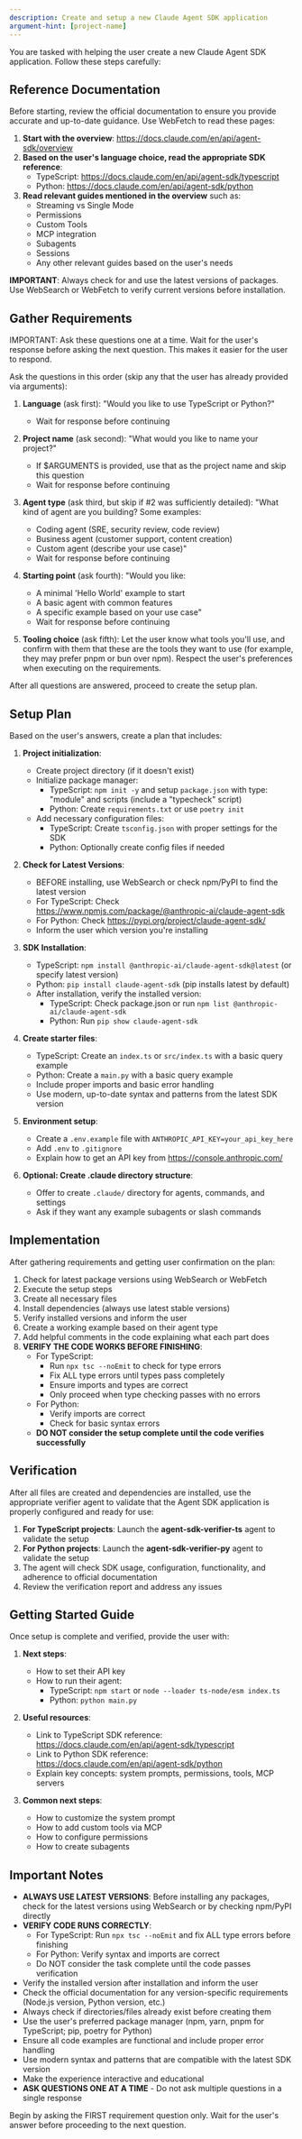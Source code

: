 ```yaml
---
description: Create and setup a new Claude Agent SDK application
argument-hint: [project-name]
---
```


You are tasked with helping the user create a new Claude Agent SDK application. Follow these steps carefully:

## Reference Documentation

Before starting, review the official documentation to ensure you provide accurate and up-to-date guidance. Use WebFetch to read these pages:

1. **Start with the overview**: https://docs.claude.com/en/api/agent-sdk/overview
2. **Based on the user's language choice, read the appropriate SDK reference**:
   - TypeScript: https://docs.claude.com/en/api/agent-sdk/typescript
   - Python: https://docs.claude.com/en/api/agent-sdk/python
3. **Read relevant guides mentioned in the overview** such as:
   - Streaming vs Single Mode
   - Permissions
   - Custom Tools
   - MCP integration
   - Subagents
   - Sessions
   - Any other relevant guides based on the user's needs

**IMPORTANT**: Always check for and use the latest versions of packages. Use WebSearch or WebFetch to verify current versions before installation.

## Gather Requirements

IMPORTANT: Ask these questions one at a time. Wait for the user's response before asking the next question. This makes it easier for the user to respond.

Ask the questions in this order (skip any that the user has already provided via arguments):

1. **Language** (ask first): "Would you like to use TypeScript or Python?"
   - Wait for response before continuing

2. **Project name** (ask second): "What would you like to name your project?"
   - If $ARGUMENTS is provided, use that as the project name and skip this question
   - Wait for response before continuing

3. **Agent type** (ask third, but skip if #2 was sufficiently detailed): "What kind of agent are you building? Some examples:
   - Coding agent (SRE, security review, code review)
   - Business agent (customer support, content creation)
   - Custom agent (describe your use case)"
   - Wait for response before continuing

4. **Starting point** (ask fourth): "Would you like:
   - A minimal 'Hello World' example to start
   - A basic agent with common features
   - A specific example based on your use case"
   - Wait for response before continuing

5. **Tooling choice** (ask fifth): Let the user know what tools you'll use, and confirm with them that these are the tools they want to use (for example, they may prefer pnpm or bun over npm). Respect the user's preferences when executing on the requirements.

After all questions are answered, proceed to create the setup plan.

## Setup Plan

Based on the user's answers, create a plan that includes:

1. **Project initialization**:
   - Create project directory (if it doesn't exist)
   - Initialize package manager:
     - TypeScript: `npm init -y` and setup `package.json` with type: "module" and scripts (include a "typecheck" script)
     - Python: Create `requirements.txt` or use `poetry init`
   - Add necessary configuration files:
     - TypeScript: Create `tsconfig.json` with proper settings for the SDK
     - Python: Optionally create config files if needed

2. **Check for Latest Versions**:
   - BEFORE installing, use WebSearch or check npm/PyPI to find the latest version
   - For TypeScript: Check https://www.npmjs.com/package/@anthropic-ai/claude-agent-sdk
   - For Python: Check https://pypi.org/project/claude-agent-sdk/
   - Inform the user which version you're installing

3. **SDK Installation**:
   - TypeScript: `npm install @anthropic-ai/claude-agent-sdk@latest` (or specify latest version)
   - Python: `pip install claude-agent-sdk` (pip installs latest by default)
   - After installation, verify the installed version:
     - TypeScript: Check package.json or run `npm list @anthropic-ai/claude-agent-sdk`
     - Python: Run `pip show claude-agent-sdk`

4. **Create starter files**:
   - TypeScript: Create an `index.ts` or `src/index.ts` with a basic query example
   - Python: Create a `main.py` with a basic query example
   - Include proper imports and basic error handling
   - Use modern, up-to-date syntax and patterns from the latest SDK version

5. **Environment setup**:
   - Create a `.env.example` file with `ANTHROPIC_API_KEY=your_api_key_here`
   - Add `.env` to `.gitignore`
   - Explain how to get an API key from https://console.anthropic.com/

6. **Optional: Create .claude directory structure**:
   - Offer to create `.claude/` directory for agents, commands, and settings
   - Ask if they want any example subagents or slash commands

## Implementation

After gathering requirements and getting user confirmation on the plan:

1. Check for latest package versions using WebSearch or WebFetch
2. Execute the setup steps
3. Create all necessary files
4. Install dependencies (always use latest stable versions)
5. Verify installed versions and inform the user
6. Create a working example based on their agent type
7. Add helpful comments in the code explaining what each part does
8. **VERIFY THE CODE WORKS BEFORE FINISHING**:
   - For TypeScript:
     - Run `npx tsc --noEmit` to check for type errors
     - Fix ALL type errors until types pass completely
     - Ensure imports and types are correct
     - Only proceed when type checking passes with no errors
   - For Python:
     - Verify imports are correct
     - Check for basic syntax errors
   - **DO NOT consider the setup complete until the code verifies successfully**

## Verification

After all files are created and dependencies are installed, use the appropriate verifier agent to validate that the Agent SDK application is properly configured and ready for use:

1. **For TypeScript projects**: Launch the **agent-sdk-verifier-ts** agent to validate the setup
2. **For Python projects**: Launch the **agent-sdk-verifier-py** agent to validate the setup
3. The agent will check SDK usage, configuration, functionality, and adherence to official documentation
4. Review the verification report and address any issues

## Getting Started Guide

Once setup is complete and verified, provide the user with:

1. **Next steps**:
   - How to set their API key
   - How to run their agent:
     - TypeScript: `npm start` or `node --loader ts-node/esm index.ts`
     - Python: `python main.py`

2. **Useful resources**:
   - Link to TypeScript SDK reference: https://docs.claude.com/en/api/agent-sdk/typescript
   - Link to Python SDK reference: https://docs.claude.com/en/api/agent-sdk/python
   - Explain key concepts: system prompts, permissions, tools, MCP servers

3. **Common next steps**:
   - How to customize the system prompt
   - How to add custom tools via MCP
   - How to configure permissions
   - How to create subagents

## Important Notes

- **ALWAYS USE LATEST VERSIONS**: Before installing any packages, check for the latest versions using WebSearch or by checking npm/PyPI directly
- **VERIFY CODE RUNS CORRECTLY**:
  - For TypeScript: Run `npx tsc --noEmit` and fix ALL type errors before finishing
  - For Python: Verify syntax and imports are correct
  - Do NOT consider the task complete until the code passes verification
- Verify the installed version after installation and inform the user
- Check the official documentation for any version-specific requirements (Node.js version, Python version, etc.)
- Always check if directories/files already exist before creating them
- Use the user's preferred package manager (npm, yarn, pnpm for TypeScript; pip, poetry for Python)
- Ensure all code examples are functional and include proper error handling
- Use modern syntax and patterns that are compatible with the latest SDK version
- Make the experience interactive and educational
- **ASK QUESTIONS ONE AT A TIME** - Do not ask multiple questions in a single response

Begin by asking the FIRST requirement question only. Wait for the user's answer before proceeding to the next question.
